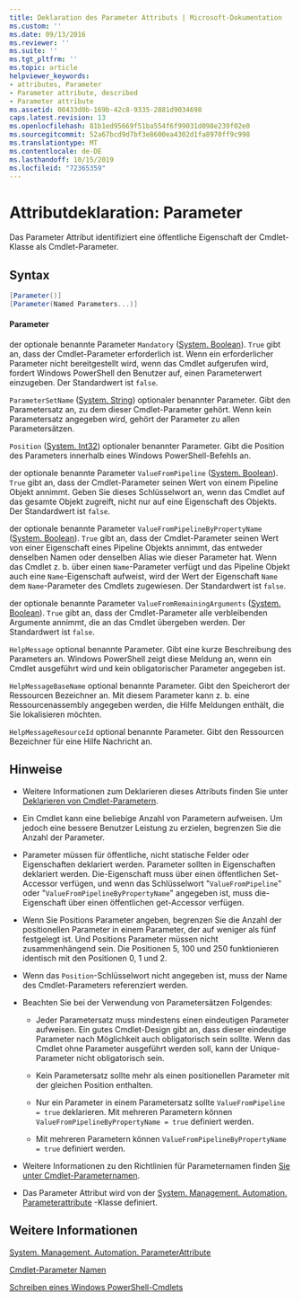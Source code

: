 ```yaml
---
title: Deklaration des Parameter Attributs | Microsoft-Dokumentation
ms.custom: ''
ms.date: 09/13/2016
ms.reviewer: ''
ms.suite: ''
ms.tgt_pltfrm: ''
ms.topic: article
helpviewer_keywords:
- attributes, Parameter
- Parameter attribute, described
- Parameter attribute
ms.assetid: 08433d0b-169b-42c8-9335-2881d9034698
caps.latest.revision: 13
ms.openlocfilehash: 81b1ed95669f51ba554f6f99031d098e239f02e0
ms.sourcegitcommit: 52a67bcd9d7bf3e8600ea4302d1fa8970ff9c998
ms.translationtype: MT
ms.contentlocale: de-DE
ms.lasthandoff: 10/15/2019
ms.locfileid: "72365359"
---
```

# <a name="parameter-attribute-declaration"></a>Attributdeklaration: Parameter

Das Parameter Attribut identifiziert eine öffentliche Eigenschaft der Cmdlet-Klasse als Cmdlet-Parameter.

## <a name="syntax"></a>Syntax

```csharp
[Parameter()]
[Parameter(Named Parameters...)]
```

#### <a name="parameters"></a>Parameter

der optionale benannte Parameter `Mandatory` ([System. Boolean](/dotnet/api/System.Boolean)). `True` gibt an, dass der Cmdlet-Parameter erforderlich ist. Wenn ein erforderlicher Parameter nicht bereitgestellt wird, wenn das Cmdlet aufgerufen wird, fordert Windows PowerShell den Benutzer auf, einen Parameterwert einzugeben. Der Standardwert ist `false`.

`ParameterSetName` ([System. String](/dotnet/api/System.String)) optionaler benannter Parameter. Gibt den Parametersatz an, zu dem dieser Cmdlet-Parameter gehört. Wenn kein Parametersatz angegeben wird, gehört der Parameter zu allen Parametersätzen.

`Position` ([System. Int32](/dotnet/api/System.Int32)) optionaler benannter Parameter. Gibt die Position des Parameters innerhalb eines Windows PowerShell-Befehls an.

der optionale benannte Parameter `ValueFromPipeline` ([System. Boolean](/dotnet/api/System.Boolean)). `True` gibt an, dass der Cmdlet-Parameter seinen Wert von einem Pipeline Objekt annimmt. Geben Sie dieses Schlüsselwort an, wenn das Cmdlet auf das gesamte Objekt zugreift, nicht nur auf eine Eigenschaft des Objekts. Der Standardwert ist `false`.

der optionale benannte Parameter `ValueFromPipelineByPropertyName` ([System. Boolean](/dotnet/api/System.Boolean)). `True` gibt an, dass der Cmdlet-Parameter seinen Wert von einer Eigenschaft eines Pipeline Objekts annimmt, das entweder denselben Namen oder denselben Alias wie dieser Parameter hat. Wenn das Cmdlet z. b. über einen `Name`-Parameter verfügt und das Pipeline Objekt auch eine `Name`-Eigenschaft aufweist, wird der Wert der Eigenschaft `Name` dem `Name`-Parameter des Cmdlets zugewiesen. Der Standardwert ist `false`.

der optionale benannte Parameter `ValueFromRemainingArguments` ([System. Boolean](/dotnet/api/System.Boolean)). `True` gibt an, dass der Cmdlet-Parameter alle verbleibenden Argumente annimmt, die an das Cmdlet übergeben werden. Der Standardwert ist `false`.

`HelpMessage` optional benannte Parameter. Gibt eine kurze Beschreibung des Parameters an. Windows PowerShell zeigt diese Meldung an, wenn ein Cmdlet ausgeführt wird und kein obligatorischer Parameter angegeben ist.

`HelpMessageBaseName` optional benannte Parameter. Gibt den Speicherort der Ressourcen Bezeichner an. Mit diesem Parameter kann z. b. eine Ressourcenassembly angegeben werden, die Hilfe Meldungen enthält, die Sie lokalisieren möchten.

`HelpMessageResourceId` optional benannte Parameter. Gibt den Ressourcen Bezeichner für eine Hilfe Nachricht an.

## <a name="remarks"></a>Hinweise

- Weitere Informationen zum Deklarieren dieses Attributs finden Sie unter [Deklarieren von Cmdlet-Parametern](./how-to-declare-cmdlet-parameters.md).

- Ein Cmdlet kann eine beliebige Anzahl von Parametern aufweisen. Um jedoch eine bessere Benutzer Leistung zu erzielen, begrenzen Sie die Anzahl der Parameter.

- Parameter müssen für öffentliche, nicht statische Felder oder Eigenschaften deklariert werden. Parameter sollten in Eigenschaften deklariert werden. Die-Eigenschaft muss über einen öffentlichen Set-Accessor verfügen, und wenn das Schlüsselwort "`ValueFromPipeline`" oder "`ValueFromPipelineByPropertyName`" angegeben ist, muss die-Eigenschaft über einen öffentlichen get-Accessor verfügen.

- Wenn Sie Positions Parameter angeben, begrenzen Sie die Anzahl der positionellen Parameter in einem Parameter, der auf weniger als fünf festgelegt ist. Und Positions Parameter müssen nicht zusammenhängend sein. Die Positionen 5, 100 und 250 funktionieren identisch mit den Positionen 0, 1 und 2.

- Wenn das `Position`-Schlüsselwort nicht angegeben ist, muss der Name des Cmdlet-Parameters referenziert werden.

- Beachten Sie bei der Verwendung von Parametersätzen Folgendes:

    - Jeder Parametersatz muss mindestens einen eindeutigen Parameter aufweisen. Ein gutes Cmdlet-Design gibt an, dass dieser eindeutige Parameter nach Möglichkeit auch obligatorisch sein sollte. Wenn das Cmdlet ohne Parameter ausgeführt werden soll, kann der Unique-Parameter nicht obligatorisch sein.

    - Kein Parametersatz sollte mehr als einen positionellen Parameter mit der gleichen Position enthalten.

    - Nur ein Parameter in einem Parametersatz sollte `ValueFromPipeline = true` deklarieren. Mit mehreren Parametern können `ValueFromPipelineByPropertyName = true` definiert werden.

    - Mit mehreren Parametern können `ValueFromPipelineByPropertyName = true` definiert werden.

- Weitere Informationen zu den Richtlinien für Parameternamen finden [Sie unter Cmdlet-Parameternamen](standard-cmdlet-parameter-names-and-types.md).

- Das Parameter Attribut wird von der [System. Management. Automation. Parameterattribute](/dotnet/api/System.Management.Automation.ParameterAttribute) -Klasse definiert.

## <a name="see-also"></a>Weitere Informationen

[System. Management. Automation. ParameterAttribute](/dotnet/api/System.Management.Automation.ParameterAttribute)

[Cmdlet-Parameter Namen](standard-cmdlet-parameter-names-and-types.md)

[Schreiben eines Windows PowerShell-Cmdlets](./writing-a-windows-powershell-cmdlet.md)
